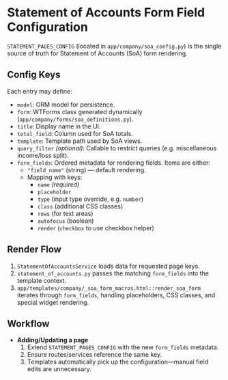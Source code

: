 # Statement of Accounts Form Field Configuration

`STATEMENT_PAGES_CONFIG` (located in `app/company/soa_config.py`) is the single source of truth for Statement of Accounts (SoA) form rendering.

## Config Keys

Each entry may define:

- `model`: ORM model for persistence.
- `form`: WTForms class generated dynamically (`app/company/forms/soa_definitions.py`).
- `title`: Display name in the UI.
- `total_field`: Column used for SoA totals.
- `template`: Template path used by SoA views.
- `query_filter` *(optional)*: Callable to restrict queries (e.g. miscellaneous income/loss split).
- `form_fields`: Ordered metadata for rendering fields. Items are either:
  - `"field_name"` (string) — default rendering.
  - Mapping with keys:
    - `name` *(required)*
    - `placeholder`
    - `type` (input type override, e.g. `number`)
    - `class` (additional CSS classes)
    - `rows` (for text areas)
    - `autofocus` (boolean)
    - `render` (`checkbox` to use checkbox helper)

## Render Flow

1. `StatementOfAccountsService` loads data for requested page keys.
2. `statement_of_accounts.py` passes the matching `form_fields` into the template context.
3. `app/templates/company/_soa_form_macros.html::render_soa_form` iterates through `form_fields`, handling placeholders, CSS classes, and special widget rendering.

## Workflow

- **Adding/Updating a page**
  1. Extend `STATEMENT_PAGES_CONFIG` with the new `form_fields` metadata.
  2. Ensure routes/services reference the same key.
  3. Templates automatically pick up the configuration—manual field edits are unnecessary.
